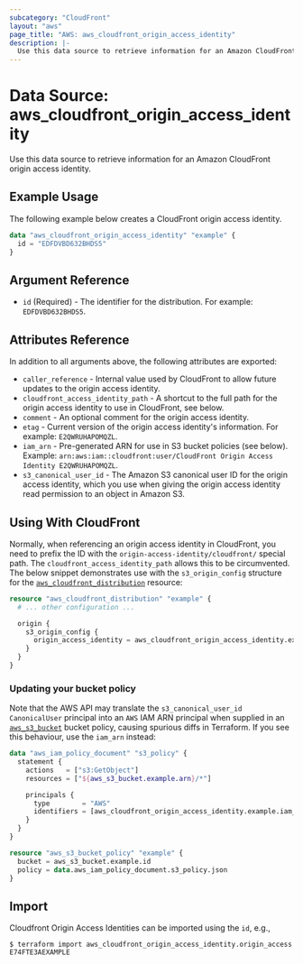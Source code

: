 ```yaml
---
subcategory: "CloudFront"
layout: "aws"
page_title: "AWS: aws_cloudfront_origin_access_identity"
description: |-
  Use this data source to retrieve information for an Amazon CloudFront origin access identity.
---
```


# Data Source: aws_cloudfront_origin_access_identity

Use this data source to retrieve information for an Amazon CloudFront origin access identity.

## Example Usage

The following example below creates a CloudFront origin access identity.

```terraform
data "aws_cloudfront_origin_access_identity" "example" {
  id = "EDFDVBD632BHDS5"
}
```

## Argument Reference

* `id` (Required) -  The identifier for the distribution. For example: `EDFDVBD632BHDS5`.

## Attributes Reference

In addition to all arguments above, the following attributes are exported:

* `caller_reference` - Internal value used by CloudFront to allow future
   updates to the origin access identity.
* `cloudfront_access_identity_path` - A shortcut to the full path for the
   origin access identity to use in CloudFront, see below.
* `comment` - An optional comment for the origin access identity.
* `etag` - Current version of the origin access identity's information.
   For example: `E2QWRUHAPOMQZL`.
* `iam_arn` - Pre-generated ARN for use in S3 bucket policies (see below).
   Example: `arn:aws:iam::cloudfront:user/CloudFront Origin Access Identity
   E2QWRUHAPOMQZL`.
* `s3_canonical_user_id` - The Amazon S3 canonical user ID for the origin
   access identity, which you use when giving the origin access identity read
   permission to an object in Amazon S3.

## Using With CloudFront

Normally, when referencing an origin access identity in CloudFront, you need to
prefix the ID with the `origin-access-identity/cloudfront/` special path.
The `cloudfront_access_identity_path` allows this to be circumvented.
The below snippet demonstrates use with the `s3_origin_config` structure for the
[`aws_cloudfront_distribution`][3] resource:

```terraform
resource "aws_cloudfront_distribution" "example" {
  # ... other configuration ...

  origin {
    s3_origin_config {
      origin_access_identity = aws_cloudfront_origin_access_identity.example.cloudfront_access_identity_path
    }
  }
}
```

### Updating your bucket policy

Note that the AWS API may translate the `s3_canonical_user_id` `CanonicalUser`
principal into an `AWS` IAM ARN principal when supplied in an
[`aws_s3_bucket`][4] bucket policy, causing spurious diffs in Terraform. If
you see this behaviour, use the `iam_arn` instead:

```terraform
data "aws_iam_policy_document" "s3_policy" {
  statement {
    actions   = ["s3:GetObject"]
    resources = ["${aws_s3_bucket.example.arn}/*"]

    principals {
      type        = "AWS"
      identifiers = [aws_cloudfront_origin_access_identity.example.iam_arn]
    }
  }
}

resource "aws_s3_bucket_policy" "example" {
  bucket = aws_s3_bucket.example.id
  policy = data.aws_iam_policy_document.s3_policy.json
}
```

[1]: http://docs.aws.amazon.com/AmazonCloudFront/latest/DeveloperGuide/Introduction.html
[2]: http://docs.aws.amazon.com/AmazonCloudFront/latest/DeveloperGuide/private-content-restricting-access-to-s3.html
[3]: /docs/providers/aws/r/cloudfront_distribution.html
[4]: /docs/providers/aws/r/s3_bucket.html


## Import

Cloudfront Origin Access Identities can be imported using the `id`, e.g.,

```
$ terraform import aws_cloudfront_origin_access_identity.origin_access E74FTE3AEXAMPLE
```
